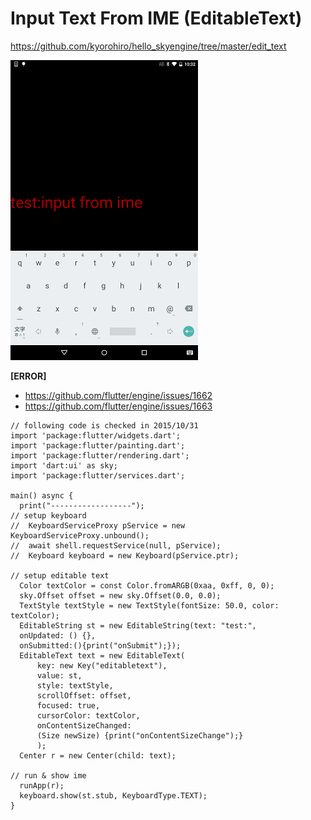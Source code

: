 # Input Text From IME (EditableText)

https://github.com/kyorohiro/hello_skyengine/tree/master/edit_text

![](screen.png)

**[ERROR]**
 * https://github.com/flutter/engine/issues/1662
 * https://github.com/flutter/engine/issues/1663

```
// following code is checked in 2015/10/31
import 'package:flutter/widgets.dart';
import 'package:flutter/painting.dart';
import 'package:flutter/rendering.dart';
import 'dart:ui' as sky;
import 'package:flutter/services.dart';

main() async {
  print("------------------");
// setup keyboard
//  KeyboardServiceProxy pService = new KeyboardServiceProxy.unbound();
//  await shell.requestService(null, pService);
//  Keyboard keyboard = new Keyboard(pService.ptr);

// setup editable text
  Color textColor = const Color.fromARGB(0xaa, 0xff, 0, 0);
  sky.Offset offset = new sky.Offset(0.0, 0.0);
  TextStyle textStyle = new TextStyle(fontSize: 50.0, color: textColor);
  EditableString st = new EditableString(text: "test:",
  onUpdated: () {},
  onSubmitted:(){print("onSubmit");});
  EditableText text = new EditableText(
      key: new Key("editabletext"),
      value: st,
      style: textStyle,
      scrollOffset: offset,
      focused: true,
      cursorColor: textColor,
      onContentSizeChanged:
      (Size newSize) {print("onContentSizeChange");}
      );
  Center r = new Center(child: text);

// run & show ime
  runApp(r);
  keyboard.show(st.stub, KeyboardType.TEXT);
}
```
